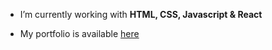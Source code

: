 
- I’m currently working with **HTML, CSS, Javascript & React**

- My portfolio is available <a href="https://dfllinton.github.io/Portfolio-binder/">here</a>
